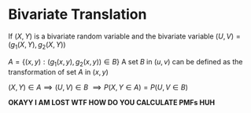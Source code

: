 # Bivariate Translation

If $(X,Y)$ is a bivariate random variable and the bivariate variable $(U,V)=(g_1(X,Y),g_2(X,Y))$

$A=\{(x,y):(g_1(x,y),g_2(x,y))\in B\}$
A set $B$ in $(u,v)$ can be defined as the transformation of set $A$ in $(x,y)$

$(X,Y)\in A\implies(U,V)\in B$
$\implies P(X,Y\in A)=P(U,V\in B)$

**OKAYY I AM LOST WTF HOW DO YOU CALCULATE PMFs HUH**
